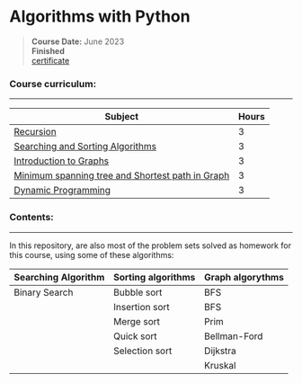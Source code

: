 # Algorithms with Python
> **Course Date:** June 2023  
> **Finished**   
> <a href="https://softuni.bg/certificates/details/181215/e51ab860" target="_blank">certificate</a> 

### Course curriculum:
---
| **Subject** | **Hours** |
| --- | --- |
| [Recursion](https://github.com/pepk0/algorithms_with_python/tree/main/algorithms_with_python/recursion) | 3 |
| [Searching and Sorting Algorithms](https://github.com/pepk0/algorithms_with_python/tree/main/algorithms_with_python/searching_and_sorting) | 3 |
| [Introduction to Graphs](https://github.com/pepk0/algorithms_with_python/tree/main/algorithms_with_python/graphs) | 3 |
| [Minimum spanning tree and Shortest path in Graph](https://github.com/pepk0/algorithms_with_python/tree/main/algorithms_with_python/graphs) | 3 |
| [Dynamic Programming](https://github.com/pepk0/algorithms_with_python/tree/main/algorithms_with_python/dynamic_programing) | 3 |

### Contents:
---
In this repository, are also most of the problem sets solved as homework for 
this course, using some of these algorithms:

| **Searching Algorithm** | **Sorting algorithms** | **Graph algorythms** |
| --- | --- | --- |
|  Binary Search | Bubble sort | BFS|
|   | Insertion sort| BFS|
|   | Merge sort| Prim |
|   | Quick sort | Bellman-Ford|
|   | Selection sort | Dijkstra|
|   |  | Kruskal|



